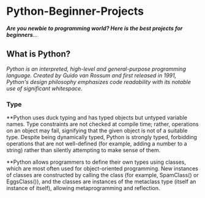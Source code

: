 # Python-Beginner-Projects
***Are you newbie to programming world? Here is the best projects for beginners***...

## What is Python?
*Python is an interpreted, high-level and general-purpose programming language. Created by Guido van Rossum and first released in 1991, Python's design philosophy emphasizes code readability with its notable use of significant whitespace.*

### Type
**Python uses duck typing and has typed objects but untyped variable names. Type constraints are not checked at compile time; rather, operations on an object may fail, signifying that the given object is not of a suitable type. Despite being dynamically typed, Python is strongly typed, forbidding operations that are not well-defined (for example, adding a number to a string) rather than silently attempting to make sense of them.

**Python allows programmers to define their own types using classes, which are most often used for object-oriented programming. New instances of classes are constructed by calling the class (for example, SpamClass() or EggsClass()), and the classes are instances of the metaclass type (itself an instance of itself), allowing metaprogramming and reflection.

